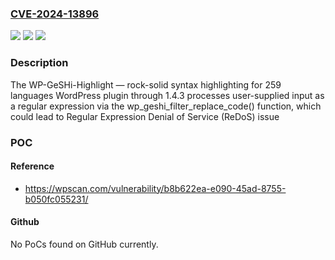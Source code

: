 ### [CVE-2024-13896](https://cve.mitre.org/cgi-bin/cvename.cgi?name=CVE-2024-13896)
![](https://img.shields.io/static/v1?label=Product&message=WP-GeSHi-Highlight%20%E2%80%94%20rock-solid%20syntax%20highlighting%20for%20259%20languages&color=blue)
![](https://img.shields.io/static/v1?label=Version&message=0%20&color=brightgreen)
![](https://img.shields.io/static/v1?label=Vulnerability&message=CWE-400%20Uncontrolled%20Resource%20Consumption&color=brightgreen)

### Description

The WP-GeSHi-Highlight — rock-solid syntax highlighting for 259 languages WordPress plugin through 1.4.3 processes user-supplied input as a regular expression via the wp_geshi_filter_replace_code() function, which could lead to Regular Expression Denial of Service (ReDoS) issue

### POC

#### Reference
- https://wpscan.com/vulnerability/b8b622ea-e090-45ad-8755-b050fc055231/

#### Github
No PoCs found on GitHub currently.

